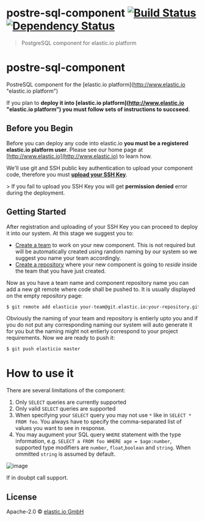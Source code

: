 # postre-sql-component [![Build Status](https://travis-ci.org/elasticio/postgresql-component.svg?branch=master)](https://travis-ci.org/elasticio/postgresql-component) [![Dependency Status][daviddm-image]][daviddm-url]
> PostgreSQL component for elastic.io platform

# postre-sql-component
PostreSQL component for the [elastic.io platform](http://www.elastic.io &#34;elastic.io platform&#34;)

If you plan to **deploy it into [elastic.io platform](http://www.elastic.io &#34;elastic.io platform&#34;) you must follow sets of instructions to succseed**. 

## Before you Begin

Before you can deploy any code into elastic.io **you must be a registered elastic.io platform user**. Please see our home page at [http://www.elastic.io](http://www.elastic.io) to learn how. 

We&#39;ll use git and SSH public key authentication to upload your component code, therefore you must **[upload your SSH Key](http://docs.elastic.io/docs/ssh-key)**. 

&gt; If you fail to upload you SSH Key you will get **permission denied** error during the deployment.

## Getting Started

After registration and uploading of your SSH Key you can proceed to deploy it into our system. At this stage we suggest you to:
* [Create a team](http://docs.elastic.io/docs/teams) to work on your new component. This is not required but will be automatically created using random naming by our system so we suggest you name your team accordingly.
* [Create a repository](http://docs.elastic.io/docs/component-repositories) where your new component is going to *reside* inside the team that you have just created.

Now as you have a team name and component repository name you can add a new git remote where code shall be pushed to. It is usually displayed on the empty repository page:

```bash
$ git remote add elasticio your-team@git.elastic.io:your-repository.git
```

Obviously the naming of your team and repository is entierly upto you and if you do not put any corresponding naming our system will auto generate it for you but the naming might not entierly correspond to your project requirements.
Now we are ready to push it:

```bash
$ git push elasticio master
```

# How to use it

There are several limitations of the component:

1. Only ``SELECT`` queries are currently supported
2. Only valid ``SELECT`` queries are supported
3. When specifying your ``SELECT`` query you may not use ``*`` like in ``SELECT * FROM foo``. You always have to specify the comma-separated list of values you want to see in response.
4. You may augument your SQL query ``WHERE`` statement with the type information, e.g. ``SELECT a FROM foo WHERE age = $age:number``, supported type modifiers are ``number``, ``float``,``boolean`` and ``string``. When ommitted ``string`` is assumed by default.

![image](https://cloud.githubusercontent.com/assets/56208/14229261/b6586dfa-f92f-11e5-8489-2042dc590915.png)

If in doubpt call support.

## License

Apache-2.0 © [elastic.io GmbH](http://elastic.io)


[travis-image]: https://travis-ci.org/elasticio/postgresql-component.svg?branch=master
[travis-url]: https://travis-ci.org/elasticio/postgresql-component
[daviddm-image]: https://david-dm.org/elasticio/postgresql-component.svg?theme=shields.io
[daviddm-url]: https://david-dm.org/elasticio/postgresql-component
